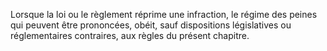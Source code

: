 Lorsque la loi ou le règlement réprime une infraction, le régime des peines qui peuvent être prononcées, obéit, sauf dispositions législatives ou réglementaires contraires, aux règles du présent chapitre.
